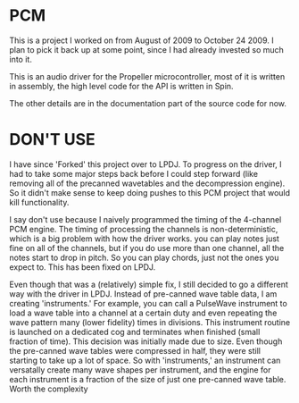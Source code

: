 PCM
===

This is a project I worked on from August of 2009 to October 24 2009. I plan to pick it back up at some point, since I had already invested so much into it.

This is an audio driver for the Propeller microcontroller, most of it is written in assembly, the high level code for the API is written in Spin.

The other details are in the documentation part of the source code for now.

DON'T USE
===
I have since 'Forked' this project over to LPDJ. To progress on the driver, I had to take some major steps back before I could step forward (like removing all of the precanned wavetables and the decompression engine). So it didn't make sense to keep doing pushes to this PCM project that would kill functionality.

I say don't use because I naively programmed the timing of the 4-channel PCM engine. The timing of processing the channels is non-deterministic, which is a big problem with how the driver works. you can play notes just fine on all of the channels, but if you do use more than one channel, all the notes start to drop in pitch. So you can play chords, just not the ones you expect to. This has been fixed on LPDJ.

Even though that was a (relatively) simple fix, I still decided to go a different way with the driver in LPDJ. Instead of pre-canned wave table data, I am creating 'instruments.' For example, you can call a PulseWave instrument to load a wave table into a channel at a certain duty and even repeating the wave pattern many (lower fidelity) times in divisions. This instrument routine is launched on a dedicated cog and terminates when finished (small fraction of time). This decision was initially made due to size. Even though the pre-canned wave tables were compressed in half, they were still starting to take up a lot of space. So with 'instruments,' an instrument can versatally create many wave shapes per instrument, and the engine for each instrument is a fraction of the size of just one pre-canned wave table. Worth the complexity
